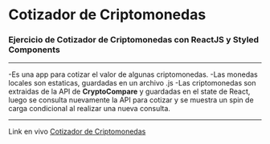 # Cotizador de Criptomonedas

### Ejercicio de Cotizador de Criptomonedas con **ReactJS** y **Styled Components**

---

-Es una app para cotizar el valor de algunas criptomonedas.
-Las monedas locales son estaticas, guardadas en un archivo .js
-Las criptomonedas son extraidas de la API de **CryptoCompare** y guardadas en el state de React, luego se consulta nuevamente la API para cotizar y se muestra un spin de carga condicional al realizar una nueva consulta.

---

Link en vivo [Cotizador de Criptomonedas](https://frosty-morse-226d92.netlify.app/)